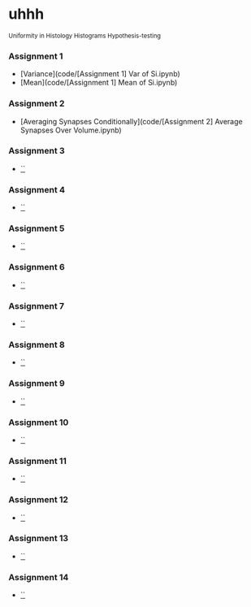 <!-- https://docs.google.com/presentation/d/1-XRLrtFxcfYr64l2MD0DxU8iBzdFUHBbqgykR02-JL4/edit?ts=56df36ab#slide=id.g10d2837f3d_0_100
-->

# uhhh
<small>Uniformity in Histology Histograms Hypothesis-testing</small>

### Assignment 1
- [Variance](code/[Assignment 1] Var of Si.ipynb)
- [Mean](code/[Assignment 1] Mean of Si.ipynb)

### Assignment 2
- [Averaging Synapses Conditionally](code/[Assignment 2] Average Synapses Over Volume.ipynb)

### Assignment 3
- [``](#)

### Assignment 4
- [``](#)

### Assignment 5
- [``](#)

### Assignment 6
- [``](#)

### Assignment 7
- [``](#)

### Assignment 8
- [``](#)

### Assignment 9
- [``](#)

### Assignment 10
- [``](#)

### Assignment 11
- [``](#)

### Assignment 12
- [``](#)

### Assignment 13
- [``](#)

### Assignment 14
- [``](#)
